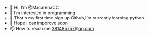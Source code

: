 - 👋 Hi, I’m @MacarenaCC
- 👀 I’m interested in programming
- 🌱 That's my first time sign up Github,I’m currently learning python.
- 💞️ Hope I can imporove soon  
- 📫 How to reach me 381485757@qq.com

<!---
MacarenaCC/MacarenaCC is a ✨ special ✨ repository because its `README.md` (this file) appears on your GitHub profile.
You can click the Preview link to take a look at your changes.
--->
